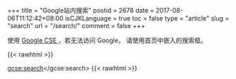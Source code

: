+++
title = "Google站内搜索"
postid = 2678
date = 2017-08-06T11:12:42+08:00
isCJKLanguage = true
toc = false
type = "article"
slug = "search"
url = "/search/"
comment = false
+++

使用 [Google CSE ](https://cse.google.com/) ，若无法访问 Google， 请使用首页中嵌入的搜索框。

{{< rawhtml >}}
<script>
  (function() {
    var cx = '010248203365983979668:happqssy-hw';
    var gcse = document.createElement('script');
    gcse.type = 'text/javascript';
    gcse.async = true;
    gcse.src = 'https://cse.google.com/cse.js?cx=' + cx;
    var s = document.getElementsByTagName('script')[0];
    s.parentNode.insertBefore(gcse, s);
  })();
</script>
<gcse:search></gcse:search>
{{< rawhtml >}}
